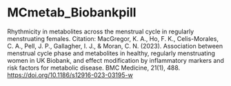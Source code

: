 # MCmetab_Biobankpill
Rhythmicity in metabolites across the menstrual cycle in regularly menstruating females.
Citation: MacGregor, K. A., Ho, F. K., Celis-Morales, C. A., Pell, J. P., Gallagher, I. J., & Moran, C. N. (2023). Association between menstrual cycle phase and metabolites in healthy, regularly menstruating women in UK Biobank, and effect modification by inflammatory markers and risk factors for metabolic disease. BMC Medicine, 21(1), 488. https://doi.org/10.1186/s12916-023-03195-w

